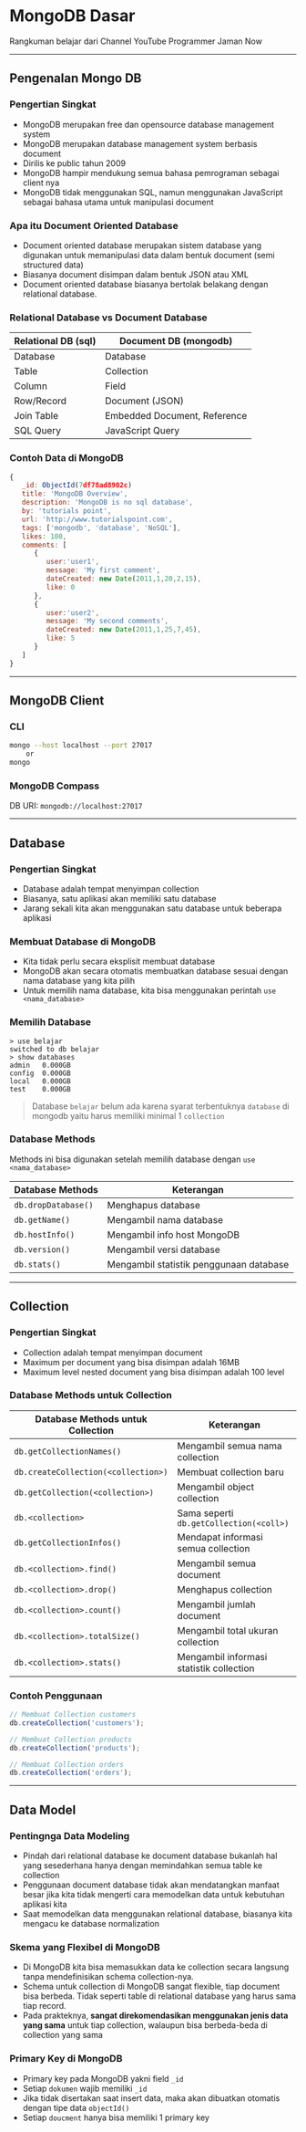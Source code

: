 # MongoDB Dasar
Rangkuman belajar dari Channel YouTube Programmer Jaman Now

---

## Pengenalan Mongo DB

### Pengertian Singkat
- MongoDB merupakan free dan opensource database management system
- MongoDB merupakan database management system berbasis document 
- Dirilis ke public tahun 2009
- MongoDB hampir mendukung semua bahasa pemrograman sebagai client nya
- MongoDB tidak menggunakan SQL, namun menggunakan JavaScript sebagai bahasa utama untuk manipulasi document

### Apa itu Document Oriented Database
- Document oriented database merupakan sistem database yang digunakan untuk memanipulasi data dalam bentuk document (semi structured data)
- Biasanya document disimpan dalam bentuk JSON atau XML
- Document oriented database biasanya bertolak belakang dengan relational database. 

### Relational Database vs Document Database
| Relational DB (sql)   | Document DB (mongodb)         |
| --------------------- | ----------------------------- |
| Database              | Database                      |
| Table                 | Collection                    |
| Column                | Field                         |
| Row/Record            | Document (JSON)               |
| Join Table            | Embedded Document, Reference  |
| SQL Query             | JavaScript Query              |

### Contoh Data di MongoDB
```js
{
   _id: ObjectId(7df78ad8902c)
   title: 'MongoDB Overview', 
   description: 'MongoDB is no sql database',
   by: 'tutorials point',
   url: 'http://www.tutorialspoint.com',
   tags: ['mongodb', 'database', 'NoSQL'],
   likes: 100, 
   comments: [	
      {
         user:'user1',
         message: 'My first comment',
         dateCreated: new Date(2011,1,20,2,15),
         like: 0 
      },
      {
         user:'user2',
         message: 'My second comments',
         dateCreated: new Date(2011,1,25,7,45),
         like: 5
      }
   ]
}
```

--- 

## MongoDB Client

### CLI
```bash
mongo --host localhost --port 27017
    or
mongo
```

### MongoDB Compass
DB URI: `mongodb://localhost:27017`

---

## Database

### Pengertian Singkat
- Database adalah tempat menyimpan collection 
- Biasanya, satu aplikasi akan memiliki satu database
- Jarang sekali kita akan menggunakan satu database untuk beberapa aplikasi

### Membuat Database di MongoDB
- Kita tidak perlu secara eksplisit membuat database
- MongoDB akan secara otomatis membuatkan database sesuai dengan nama database yang kita pilih
- Untuk memilih nama database, kita bisa menggunakan perintah `use <nama_database>`

### Memilih Database
```
> use belajar
switched to db belajar
> show databases
admin   0.000GB
config  0.000GB
local   0.000GB
test    0.000GB
```

> Database `belajar` belum ada karena syarat terbentuknya `database` di mongodb yaitu harus memiliki minimal 1 `collection`

### Database Methods

Methods ini bisa digunakan setelah memilih database dengan `use <nama_database>`

| Database Methods          | Keterangan                                |
| ---                       | ---                                       |
| `db.dropDatabase()`       | Menghapus database                        |
| `db.getName()`            | Mengambil nama database                   |
| `db.hostInfo()`           | Mengambil info host MongoDB               |
| `db.version()`            | Mengambil versi database                  |
| `db.stats()`              | Mengambil statistik penggunaan database   |

---

## Collection

### Pengertian Singkat

- Collection adalah tempat menyimpan document
- Maximum per document yang bisa disimpan adalah 16MB
- Maximum level nested document yang bisa disimpan adalah 100 level 

### Database Methods untuk Collection

| Database Methods untuk Collection     | Keterangan                                |
| ---                                   | ---                                       |
| `db.getCollectionNames()`             | Mengambil semua nama collection           |
| `db.createCollection(<collection>)`   | Membuat collection baru                   |
| `db.getCollection(<collection>)`      | Mengambil object collection               |
| `db.<collection>`                     | Sama seperti `db.getCollection(<coll>)`   |
| `db.getCollectionInfos()`             | Mendapat informasi semua collection       |
| `db.<collection>.find()`              | Mengambil semua document                  |
| `db.<collection>.drop()`              | Menghapus collection                      |
| `db.<collection>.count()`             | Mengambil jumlah document                 |
| `db.<collection>.totalSize()`         | Mengambil total ukuran collection         |
| `db.<collection>.stats()`             | Mengambil informasi statistik collection  |

### Contoh Penggunaan

```js
// Membuat Collection customers
db.createCollection('customers');

// Membuat Collection products
db.createCollection('products');

// Membuat Collection orders
db.createCollection('orders');
```

---

## Data Model

### Pentingnga Data Modeling
- Pindah dari relational database ke document database bukanlah hal yang sesederhana hanya dengan memindahkan semua table ke collection
- Penggunaan document database tidak akan mendatangkan manfaat besar jika kita tidak mengerti cara memodelkan data untuk kebutuhan aplikasi kita
- Saat memodelkan data menggunakan relational database, biasanya kita mengacu ke database normalization 

### Skema yang Flexibel di MongoDB
- Di MongoDB kita bisa memasukkan data ke collection secara langsung tanpa mendefinisikan schema collection-nya.
- Schema untuk collection di MongoDB sangat flexible, tiap document bisa berbeda. Tidak seperti table di relational database yang harus sama tiap record.
- Pada prakteknya, **sangat direkomendasikan menggunakan jenis data yang sama** untuk tiap collection, walaupun bisa berbeda-beda di collection yang sama

### Primary Key di MongoDB
- Primary key pada MongoDB yakni field `_id`
- Setiap `dokumen` wajib memiliki `_id`
- Jika tidak disertakan saat insert data, maka akan dibuatkan otomatis dengan tipe data `objectId()`
- Setiap `doucment` hanya bisa memiliki 1 primary key
